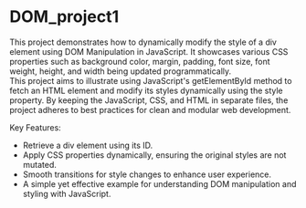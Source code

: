 # DOM_project1
This project demonstrates how to dynamically modify the style of a div element using DOM Manipulation in JavaScript. It showcases various CSS properties such as background color, margin, padding, font size, font weight, height, and width being updated programmatically.
<br>
This project aims to illustrate using JavaScript's getElementById method to fetch an HTML element and modify its styles dynamically using the style property. By keeping the JavaScript, CSS, and HTML in separate files, the project adheres to best practices for clean and modular web development.

Key Features:
<ul>
  <li> Retrieve a div element using its ID. </li>
  <li> Apply CSS properties dynamically, ensuring the original styles are not mutated.</li>
  <li> Smooth transitions for style changes to enhance user experience.</li>
  <li> A simple yet effective example for understanding DOM manipulation and styling with JavaScript.</li>
</ul>
